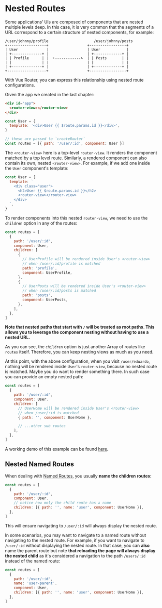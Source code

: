 # Nested Routes

<VueSchoolLink
  href="https://vueschool.io/lessons/nested-routes"
  title="Learn about nested routes"
/>

Some applications' UIs are composed of components that are nested multiple levels deep. In this case, it is very common that the segments of a URL correspond to a certain structure of nested components, for example:

```
/user/johnny/profile                     /user/johnny/posts
+------------------+                  +-----------------+
| User             |                  | User            |
| +--------------+ |                  | +-------------+ |
| | Profile      | |  +------------>  | | Posts       | |
| |              | |                  | |             | |
| +--------------+ |                  | +-------------+ |
+------------------+                  +-----------------+
```

With Vue Router, you can express this relationship using nested route configurations.

Given the app we created in the last chapter:

```html
<div id="app">
  <router-view></router-view>
</div>
```

```js
const User = {
  template: '<div>User {{ $route.params.id }}</div>',
}

// these are passed to `createRouter`
const routes = [{ path: '/user/:id', component: User }]
```

The `<router-view>` here is a top-level `router-view`. It renders the component matched by a top level route. Similarly, a rendered component can also contain its own, nested `<router-view>`. For example, if we add one inside the `User` component's template:

```js
const User = {
  template: `
    <div class="user">
      <h2>User {{ $route.params.id }}</h2>
      <router-view></router-view>
    </div>
  `,
}
```

To render components into this nested `router-view`, we need to use the `children` option in any of the routes:

```js
const routes = [
  {
    path: '/user/:id',
    component: User,
    children: [
      {
        // UserProfile will be rendered inside User's <router-view>
        // when /user/:id/profile is matched
        path: 'profile',
        component: UserProfile,
      },
      {
        // UserPosts will be rendered inside User's <router-view>
        // when /user/:id/posts is matched
        path: 'posts',
        component: UserPosts,
      },
    ],
  },
]
```

**Note that nested paths that start with `/` will be treated as root paths. This allows you to leverage the component nesting without having to use a nested URL.**

As you can see, the `children` option is just another Array of routes like `routes` itself. Therefore, you can keep nesting views as much as you need.

At this point, with the above configuration, when you visit `/user/eduardo`, nothing will be rendered inside `User`'s `router-view`, because no nested route is matched. Maybe you do want to render something there. In such case you can provide an empty nested path:

```js
const routes = [
  {
    path: '/user/:id',
    component: User,
    children: [
      // UserHome will be rendered inside User's <router-view>
      // when /user/:id is matched
      { path: '', component: UserHome },

      // ...other sub routes
    ],
  },
]
```

A working demo of this example can be found [here](https://codesandbox.io/s/nested-views-vue-router-4-examples-hl326?initialpath=%2Fusers%2Feduardo).

## Nested Named Routes

When dealing with [Named Routes](./named-routes.md), you usually **name the children routes**:

```js
const routes = [
  {
    path: '/user/:id',
    component: User,
    // notice how only the child route has a name
    children: [{ path: '', name: 'user', component: UserHome }],
  },
]
```

This will ensure navigating to `/user/:id` will always display the nested route.

In some scenarios, you may want to navigate to a named route without navigating to the nested route. For example, if you want to navigate to `/user/:id` without displaying the nested route. In that case, you can **also** name the parent route but note **that reloading the page will always display the nested child** as it's considered a navigation to the path `/users/:id` instead of the named route:

```js
const routes = [
  {
    path: '/user/:id',
    name: 'user-parent',
    component: User,
    children: [{ path: '', name: 'user', component: UserHome }],
  },
]
```
